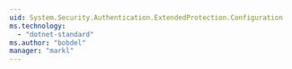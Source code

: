 ```yaml
---
uid: System.Security.Authentication.ExtendedProtection.Configuration
ms.technology: 
  - "dotnet-standard"
ms.author: "bobdel"
manager: "markl"
---
```

